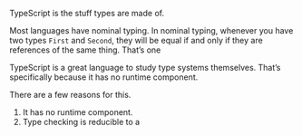 TypeScript is the stuff types are made of. 

Most languages have nominal typing. In nominal typing, whenever you have two types `First` and `Second`, they will be equal if and only if they are references of the same thing. That’s one 

TypeScript is a great language to study type systems themselves. That’s specifically because it has no runtime component. 

There are a few reasons for this.

1. It has no runtime component.
2. Type checking is reducible to a 